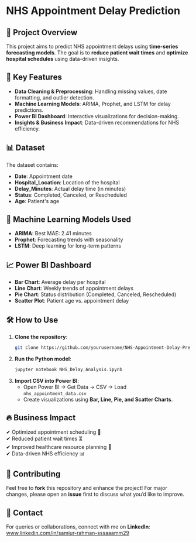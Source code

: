 # NHS Appointment Delay Prediction

## 🚀 Project Overview

This project aims to predict NHS appointment delays using **time-series forecasting models**. The goal is to **reduce patient wait times** and **optimize hospital schedules** using data-driven insights.

## 📌 Key Features

- **Data Cleaning & Preprocessing**: Handling missing values, date formatting, and outlier detection.
- **Machine Learning Models**: ARIMA, Prophet, and LSTM for delay predictions.
- **Power BI Dashboard**: Interactive visualizations for decision-making.
- **Insights & Business Impact**: Data-driven recommendations for NHS efficiency.

## 📊 Dataset

The dataset contains:

- **Date**: Appointment date
- **Hospital\_Location**: Location of the hospital
- **Delay\_Minutes**: Actual delay time (in minutes)
- **Status**: Completed, Canceled, or Rescheduled
- **Age**: Patient's age

## 🔬 Machine Learning Models Used

- **ARIMA**: Best MAE: 2.41 minutes
- **Prophet**: Forecasting trends with seasonality
- **LSTM**: Deep learning for long-term patterns

## 📈 Power BI Dashboard

- **Bar Chart**: Average delay per hospital
- **Line Chart**: Weekly trends of appointment delays
- **Pie Chart**: Status distribution (Completed, Canceled, Rescheduled)
- **Scatter Plot**: Patient age vs. appointment delay

## 🛠 How to Use

1. **Clone the repository**:
   ```bash
   git clone https://github.com/yourusername/NHS-Appointment-Delay-Prediction.git
   ```
2. **Run the Python model**:
   ```bash
   jupyter notebook NHS_Delay_Analysis.ipynb
   ```
3. **Import CSV into Power BI**:
   - Open Power BI → Get Data → CSV → Load `nhs_appointment_data.csv`
   - Create visualizations using **Bar, Line, Pie, and Scatter Charts**.

## 🔥 Business Impact

✔ Optimized appointment scheduling 🔄\
✔ Reduced patient wait times ⏳\
✔ Improved healthcare resource planning 🏥\
✔ Data-driven NHS efficiency 📊

## 🤝 Contributing

Feel free to **fork** this repository and enhance the project! For major changes, please open an **issue** first to discuss what you’d like to improve.

## 📩 Contact

For queries or collaborations, connect with me on **LinkedIn**: www.linkedin.com/in/samiur-rahman-sssaaamm29


